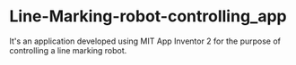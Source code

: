 # Line-Marking-robot-controlling_app
It's an application developed using MIT App Inventor 2 for the purpose of controlling a line marking robot.
